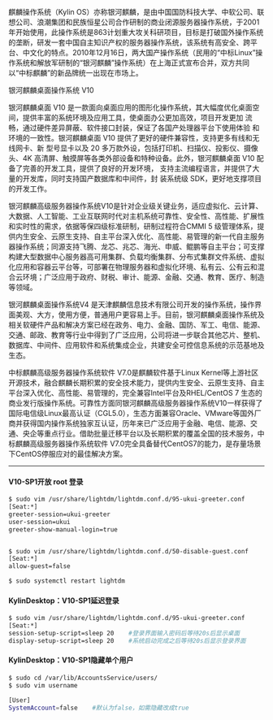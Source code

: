 
麒麟操作系统（Kylin OS）亦称银河麒麟，是由中国国防科技大学、中软公司、联想公司、浪潮集团和民族恒星公司合作研制的商业闭源服务器操作系统，于2001年开始使用，此操作系统是863计划重大攻关科研项目，目标是打破国外操作系统的垄断，研发一套中国自主知识产权的服务器操作系统，该系统有高安全、跨平台、中文化的特点。2010年12月16日，两大国产操作系统（民用的“中标Linux”操作系统和解放军研制的“银河麒麟”操作系统）在上海正式宣布合并，双方共同以“中标麒麟”的新品牌统一出现在市场上。

银河麒麟桌面操作系统 V10

银河麒麟桌面 V10 是一款面向桌面应用的图形化操作系统，其大幅度优化桌面空间，提供丰富的系统环境及应用工具，使桌面办公更加高效，项目开发更加 流畅，通过硬件差异屏蔽、软件接口封装，保证了各国产处理器平台下使用体验 和环境的一致性。银河麒麟桌面 V10 提供了更好的硬件兼容性，支持更多有线和无线网卡、新 型号显卡以及 20 多万款外设，包括打印机、扫描仪、投影仪、摄像头、4K 高清屏、触摸屏等各类外部设备和特种设备。此外，银河麒麟桌面 V10 配备了完善的开发工具，提供了良好的开发环境， 支持主流编程语言，并提供了大量的开发库，同时支持国产数据库和中间件，封 装系统级 SDK，更好地支撑项目的开发工作。  

银河麒麟高级服务器操作系统V10是针对企业级关键业务，适应虚拟化、云计算、大数据、人工智能、工业互联网时代对主机系统可靠性、安全性、高性能、扩展性和实时性的需求，依据等保四级标准研制，研制过程符合CMMI 5 级管理体系，提供内生安全、云原生支持、自主平台深入优化、高性能、易管理的新一代自主服务器操作系统；同源支持飞腾、龙芯、兆芯、海光、申威、鲲鹏等自主平台；可支撑构建大型数据中心服务器高可用集群、负载均衡集群、分布式集群文件系统、虚拟化应用和容器云平台等，可部署在物理服务器和虚拟化环境、私有云、公有云和混合云环境；广泛应用于政府、财税、审计、能源、金融、交通、教育、医疗、制造等领域。


银河麒麟桌面操作系统V4 是天津麒麟信息技术有限公司开发的操作系统，操作界面美观、大方，使用方便，普通用户更容易上手。目前，银河麒麟桌面操作系统及相关软硬件产品和解决方案已经在政务、电力、金融、国防、军工、电信、能源、交通、邮政、教育等行业中得到了广泛应用，公司将进一步联合其他芯片、整机、数据库、中间件、应用软件和系统集成企业，共建安全可控信息系统的示范基地及生态。

中标麒麟高级服务器操作系统软件 V7.0是麒麟软件基于Linux Kernel等上游社区开源技术，融合麒麟长期积累的安全技术能力，提供内生安全、云原生支持、自主平台深入优化、高性能、易管理的，完全兼容Intel平台及RHEL/CentOS 7 生态的商业发行版操作系统。可靠性方面同银河麒麟高级服务器操作系统V10一样获得了国际电信级Linux最高认证（CGL5.0），生态方面兼容Oracle、VMware等国外厂商并获得国内操作系统独家互认证，历年来已广泛应用于金融、电信、能源、交通、央企等重点行业。借助批量迁移平台以及长期积累的覆盖全国的技术服务，中标麒麟高级服务器操作系统软件 V7.0完全具备替代CentOS7的能力，是存量场景下CentOS停服应对的最佳解决方案。


---

#### V10-SP1开放 root 登录
```bash
$ sudo vim /usr/share/lightdm/lightdm.conf.d/95-ukui-greeter.conf 
[Seat:*]
greeter-session=ukui-greeter
user-session=ukui
greeter-show-manual-login=true


$ sudo vim /usr/share/lightdm/lightdm.conf.d/50-disable-guest.conf
[Seat:*]
allow-guest=false

$ sudo systemctl restart lightdm
```


#### KylinDesktop：V10-SP1延迟登录
```bash
$ sudo vim /usr/share/lightdm/lightdm.conf.d/95-ukui-greeter.conf 
[Seat:*]
session-setup-script=sleep 20    #登录界面输入密码后等待20s后显示桌面
display-setup-script=sleep 20    #系统启动完成之后等待20s后显示登录界面
```


#### KylinDesktop：V10-SP1隐藏单个用户
```bash
$ sudo cd /var/lib/AccountsService/users/
$ sudo vim username

[User]
SystemAccount=false    #默认为false，如需隐藏改成true
```